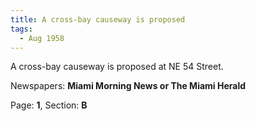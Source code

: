 ```yaml
---  
title: A cross-bay causeway is proposed  
tags:  
  - Aug 1958  
---  
```

  
A cross-bay causeway is proposed at NE 54 Street.  
  
Newspapers: **Miami Morning News or The Miami Herald**  
  
Page: **1**, Section: **B** 
